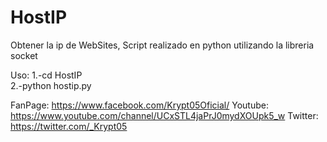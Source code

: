 # HostIP
Obtener la ip de WebSites, Script realizado en python utilizando la libreria socket

Uso:
1.-cd HostIP <br/>
2.-python hostip.py


FanPage: https://www.facebook.com/Krypt05Oficial/
Youtube: https://www.youtube.com/channel/UCxSTL4jaPrJ0mydXOUpk5_w
Twitter: https://twitter.com/_Krypt05
